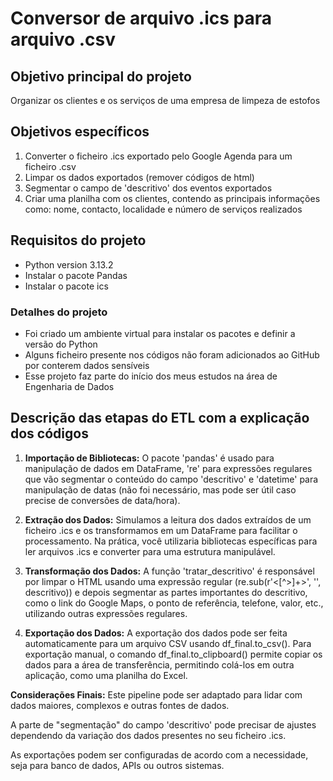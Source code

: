 # Conversor de arquivo .ics para arquivo .csv

## Objetivo principal do projeto
Organizar os clientes e os serviços de uma empresa de limpeza de estofos

## Objetivos específicos
1) Converter o ficheiro .ics exportado pelo Google Agenda para um ficheiro .csv
2) Limpar os dados exportados (remover códigos de html)
3) Segmentar o campo de 'descritivo' dos eventos exportados
4) Criar uma planilha com os clientes, contendo as principais informações como: nome, contacto, localidade e número de serviços realizados

## Requisitos do projeto
- Python version 3.13.2
- Instalar o pacote Pandas
- Instalar o pacote ics

### Detalhes do projeto
- Foi criado um ambiente virtual para instalar os pacotes e definir a versão do Python
- Alguns ficheiro presente nos códigos não foram adicionados ao GitHub por conterem dados sensíveis
- Esse projeto faz parte do início dos meus estudos na área de Engenharia de Dados

## Descrição das etapas do ETL com a explicação dos códigos
1) **Importação de Bibliotecas:** O pacote 'pandas' é usado para manipulação de dados em DataFrame, 're' para expressões regulares que vão segmentar o conteúdo do campo 'descritivo' e 'datetime' para manipulação de datas (não foi necessário, mas pode ser útil caso precise de conversões de data/hora).

2) **Extração dos Dados:** Simulamos a leitura dos dados extraídos de um ficheiro .ics e os transformamos em um DataFrame para facilitar o processamento. Na prática, você utilizaria bibliotecas específicas para ler arquivos .ics e converter para uma estrutura manipulável.

3) **Transformação dos Dados:** A função 'tratar_descritivo' é responsável por limpar o HTML usando uma expressão regular (re.sub(r'<[^>]+>', '', descritivo)) e depois segmentar as partes importantes do descritivo, como o link do Google Maps, o ponto de referência, telefone, valor, etc., utilizando outras expressões regulares.

4) **Exportação dos Dados:** A exportação dos dados pode ser feita automaticamente para um arquivo CSV usando df_final.to_csv(). Para exportação manual, o comando df_final.to_clipboard() permite copiar os dados para a área de transferência, permitindo colá-los em outra aplicação, como uma planilha do Excel.

**Considerações Finais:**
Este pipeline pode ser adaptado para lidar com dados maiores, complexos e outras fontes de dados.

A parte de "segmentação" do campo 'descritivo' pode precisar de ajustes dependendo da variação dos dados presentes no seu ficheiro .ics.

As exportações podem ser configuradas de acordo com a necessidade, seja para banco de dados, APIs ou outros sistemas.
